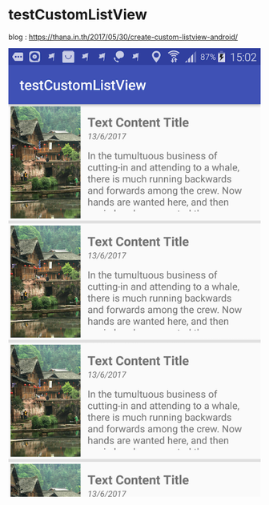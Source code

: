 # testCustomListView

blog : https://thana.in.th/2017/05/30/create-custom-listview-android/

![alt tag](https://github.com/thana19/testCustomListView/blob/master/ss01.png)
